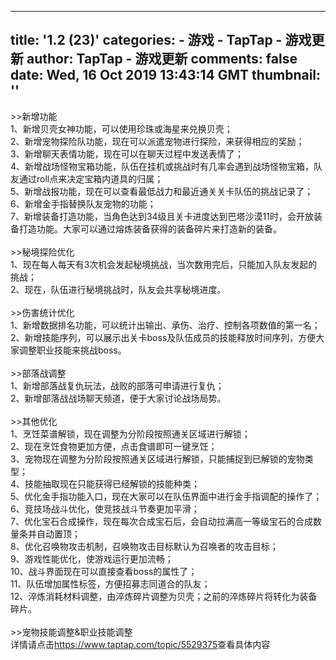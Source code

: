
---
title: '1.2 (23)'
categories: 
    - 游戏
    - TapTap - 游戏更新
author: TapTap - 游戏更新
comments: false
date: Wed, 16 Oct 2019 13:43:14 GMT
thumbnail: ''
---

<div>   
<div>>>新增功能<br>1、新增贝壳女神功能，可以使用珍珠或海星来兑换贝壳；<br>2、新增宠物探险队功能，现在可以派遣宠物进行探险，来获得相应的奖励；<br>3、新增聊天表情功能，现在可以在聊天过程中发送表情了；<br>4、新增战场怪物宝箱功能，队伍在挂机或挑战时有几率会遇到战场怪物宝箱，队友通过roll点来决定宝箱内道具的归属；<br>5、新增战报功能，现在可以查看最低战力和最近通关关卡队伍的挑战记录了；<br>6、新增金手指替换队友宠物的功能；<br>7、新增装备打造功能，当角色达到34级且关卡进度达到巴塔沙漠11时，会开放装备打造功能。大家可以通过熔炼装备获得的装备碎片来打造新的装备。<br class="bbcode-paragraph-br"><br class="bbcode-paragraph-br">>>秘境探险优化<br>1、现在每人每天有3次机会发起秘境挑战，当次数用完后，只能加入队友发起的挑战；<br>2、现在，队伍进行秘境挑战时，队友会共享秘境进度。<br class="bbcode-paragraph-br"><br class="bbcode-paragraph-br">>>伤害统计优化<br>1、新增数据排名功能，可以统计出输出、承伤、治疗、控制各项数值的第一名；<br>2、新增技能序列，可以展示出关卡boss及队伍成员的技能释放时间序列，方便大家调整职业技能来挑战boss。<br class="bbcode-paragraph-br"><br class="bbcode-paragraph-br">>>部落战调整<br>1、新增部落战复仇玩法，战败的部落可申请进行复仇；<br>2、新增部落战战场聊天频道，便于大家讨论战场局势。<br class="bbcode-paragraph-br"><br class="bbcode-paragraph-br">>>其他优化<br>1、烹饪菜谱解锁，现在调整为分阶段按照通关区域进行解锁；<br>2、现在烹饪食物更加方便，点击食谱即可一键烹饪；<br>3、宠物现在调整为分阶段按照通关区域进行解锁，只能捕捉到已解锁的宠物类型；<br>4、技能抽取现在只能获得已经解锁的技能种类；<br>5、优化金手指功能入口，现在大家可以在队伍界面中进行金手指调配的操作了；<br>6、竞技场战斗优化，使竞技战斗节奏更加平滑；<br>7、优化宝石合成操作，现在每次合成宝石后，会自动拉满高一等级宝石的合成数量条并自动置顶；<br>8、优化召唤物攻击机制，召唤物攻击目标默认为召唤者的攻击目标；<br>9、游戏性能优化，使游戏运行更加流畅；<br>10、战斗界面现在可以直接查看boss的属性了；<br>11、队伍增加属性标签，方便招募志同道合的队友；<br>12、淬炼消耗材料调整，由淬炼碎片调整为贝壳；之前的淬炼碎片将转化为装备碎片。<br class="bbcode-paragraph-br"><br class="bbcode-paragraph-br">>>宠物技能调整&职业技能调整<br>详情请点击<a data-type="bbcode-no-link" href="taptap://taptap.com/topic?topic_id=5529375" data-origin-href="https://www.taptap.com/topic/5529375">https://www.taptap.com/topic/5529375</a>查看具体内容</div>  
</div>
            